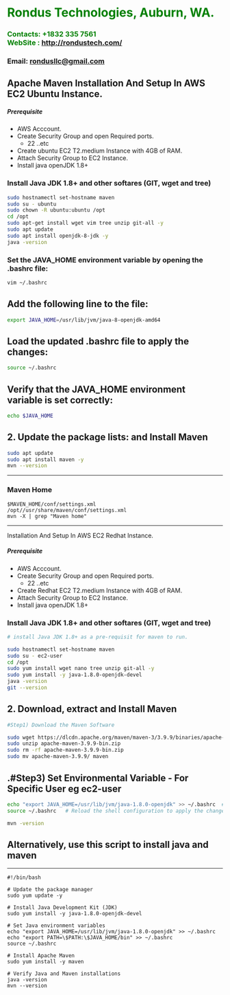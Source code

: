 #  **<span style="color:green">Rondus Technologies, Auburn, WA.</span>**
### **<span style="color:green">Contacts: +1832 335 7561<br> WebSite : <http://rondustech.com/></span>**
### **Email: rondusllc@gmail.com**

## Apache Maven Installation And Setup In AWS EC2 Ubuntu Instance.
##### Prerequisite
+ AWS Acccount.
+ Create Security Group and open Required ports.
   + 22 ..etc
+ Create ubuntu EC2 T2.medium Instance with 4GB of RAM.
+ Attach Security Group to EC2 Instance.
+ Install java openJDK 1.8+

### Install Java JDK 1.8+  and other softares (GIT, wget and tree)
```sh
sudo hostnamectl set-hostname maven
sudo su - ubuntu
sudo chown -R ubuntu:ubuntu /opt   
cd /opt
sudo apt-get install wget vim tree unzip git-all -y
sudo apt update
sudo apt install openjdk-8-jdk -y
java -version
```
### Set the JAVA_HOME environment variable by opening the .bashrc file:
```sh
vim ~/.bashrc
```

## Add the following line to the file:
```sh
export JAVA_HOME=/usr/lib/jvm/java-8-openjdk-amd64
```

## Load the updated .bashrc file to apply the changes:
```sh
source ~/.bashrc
```

## Verify that the JAVA_HOME environment variable is set correctly:
```sh
echo $JAVA_HOME
```

## 2. Update the package lists: and Install Maven
``` sh
sudo apt update
sudo apt install maven -y
mvn --version
```
---

### Maven Home
```mavenhome
$MAVEN_HOME/conf/settings.xml
/opt//usr/share/maven/conf/settings.xml
mvn -X | grep "Maven home"
```
---

Installation And Setup In AWS EC2 Redhat Instance.
##### Prerequisite
+ AWS Acccount.
+ Create Security Group and open Required ports.
   + 22 ..etc
+ Create Redhat EC2 T2.medium Instance with 4GB of RAM.
+ Attach Security Group to EC2 Instance.
+ Install java openJDK 1.8+

### Install Java JDK 1.8+  and other softares (GIT, wget and tree)

``` sh
# install Java JDK 1.8+ as a pre-requisit for maven to run.

sudo hostnamectl set-hostname maven
sudo su - ec2-user
cd /opt
sudo yum install wget nano tree unzip git-all -y
sudo yum install -y java-1.8.0-openjdk-devel
java -version
git --version
```

## 2. Download, extract and Install Maven
``` sh
#Step1) Download the Maven Software

sudo wget https://dlcdn.apache.org/maven/maven-3/3.9.9/binaries/apache-maven-3.9.9-bin.zip
sudo unzip apache-maven-3.9.9-bin.zip
sudo rm -rf apache-maven-3.9.9-bin.zip
sudo mv apache-maven-3.9.9/ maven
```

## .#Step3) Set Environmental Variable  - For Specific User eg ec2-user
```sh
echo "export JAVA_HOME=/usr/lib/jvm/java-1.8.0-openjdk" >> ~/.bashrc  # Add the appropriate path for your installed Java version
source ~/.bashrc   # Reload the shell configuration to apply the changes

mvn -version
```
## Alternatively, use this script to install java and maven
--------------------------------------------------------
```
#!/bin/bash

# Update the package manager
sudo yum update -y

# Install Java Development Kit (JDK)
sudo yum install -y java-1.8.0-openjdk-devel

# Set Java environment variables
echo "export JAVA_HOME=/usr/lib/jvm/java-1.8.0-openjdk" >> ~/.bashrc
echo "export PATH=\$PATH:\$JAVA_HOME/bin" >> ~/.bashrc
source ~/.bashrc

# Install Apache Maven
sudo yum install -y maven

# Verify Java and Maven installations
java -version
mvn --version
```


